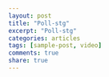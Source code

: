 ```yaml
---
layout: post
title: "Poll-stg"
excerpt: "Poll-stg"
categories: articles
tags: [sample-post, video]
comments: true
share: true
---
```

<!--
<br>
<div class="apester-media" data-media-id="5c52fce87e45a0dfb4d62e30" height="604"></div><script async
src="https://storage.googleapis.com/apester-stg/sdk/stg/apester-sdk.js"></script> -->
<br>
<div class="apester-media" data-media-id="5cdd509ceb42e9df008ad61a" height="604"></div><script async
src="https://storage.googleapis.com/apester-stg/sdk/stg/apester-sdk.js"></script>
